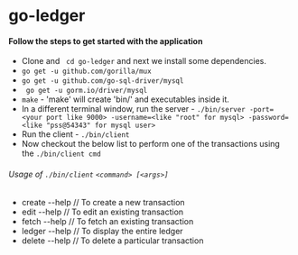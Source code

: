 # go-ledger

#### Follow the steps to get started with the application
* Clone and ` cd go-ledger` and next we install some dependencies.
* ` go get -u github.com/gorilla/mux `
* ` go get -u github.com/go-sql-driver/mysql `
* ` go get -u gorm.io/driver/mysql`
* `make` - 'make' will create 'bin/' and executables inside it.
* In a different terminal window, run the server - `./bin/server -port=<your port like 9000> -username=<like "root" for mysql> -password=<like "pss@54343" for mysql user>`
* Run the client - `./bin/client`
* Now checkout the below list to perform one of the transactions using the `./bin/client cmd`

###### Usage of `./bin/client` `<command> [<args>]`
* create	 --help     // To create a new transaction
* edit	 --help       // To edit an existing transaction
* fetch	 --help       // To fetch an existing transaction
* ledger	 --help     // To display the entire ledger
* delete	 --help     // To delete a particular transaction 
